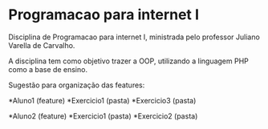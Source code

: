 # Programacao para internet I

Disciplina de Programacao para internet I, ministrada pelo professor Juliano Varella de Carvalho.

A disciplina tem como objetivo trazer a OOP, utilizando a linguagem PHP como a base de ensino.

Sugestão para organização das features:

*Aluno1 (feature)
	*Exercicio1 (pasta)
	*Exercicio3 (pasta)

*Aluno2 (feature)
	*Exercicio1 (pasta)
	*Exercicio2 (pasta)

